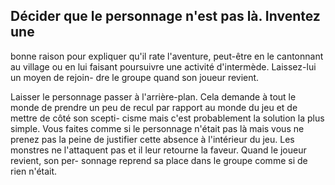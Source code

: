 ## Décider que le personnage n'est pas là. Inventez une

bonne raison pour expliquer qu'il rate l'aventure, peut-être
en le cantonnant au village ou en lui faisant poursuivre
une activité d'intermède. Laissez-lui un moyen de rejoin-
dre le groupe quand son joueur revient.

Laisser le personnage passer à l'arrière-plan. Cela
demande à tout le monde de prendre un peu de recul par
rapport au monde du jeu et de mettre de côté son scepti-
cisme mais c'est probablement la solution la plus simple.
Vous faites comme si le personnage n'était pas là mais
vous ne prenez pas la peine de justifier cette absence à
l'intérieur du jeu. Les monstres ne l'attaquent pas et il
leur retourne la faveur. Quand le joueur revient, son per-
sonnage reprend sa place dans le groupe comme si de
rien n'était.
